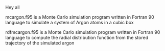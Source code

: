 Hey all

mcargon.f95 is a Monte Carlo simulation program written in Fortran 90 language to simulate a system of Argon atoms in a cubic box

rdfmcargon.f95 is a Monte Carlo simulation program written in Fortran 90 language to compute the radial distribution function from the stored trajectory of
the simulated argon

